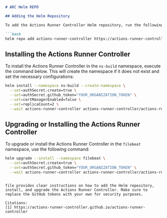 ```markdown
# ARC Helm REPO

## Adding the Helm Repository

To add the Actions Runner Controller Helm repository, run the following command:

```bash
helm repo add actions-runner-controller https://actions-runner-controller.github.io/actions-runner-controller
```

## Installing the Actions Runner Controller

To install the Actions Runner Controller in the `ns-build` namespace, execute the command below. This will create the namespace if it does not exist and set the necessary configurations:

```bash
helm install --namespace ns-build --create-namespace \
  --set=authSecret.create=true \
  --set=authSecret.github_token="YOUR_ORGANIZATION_TOKEN" \
  --set=certManagerEnabled=false \
  --set=replicaCount=2 \
  --wait actions-runner-controller actions-runner-controller/actions-runner-controller
```

## Upgrading or Installing the Actions Runner Controller

To upgrade or install the Actions Runner Controller in the `filebeat` namespace, use the following command:

```bash
helm upgrade --install --namespace filebeat \
  --set=authSecret.create=true \
  --set=authSecret.github_token="YOUR_ORGANIZATION_TOKEN" \
  --wait actions-runner-controller actions-runner-controller/actions-runner-controller
```
```

file provides clear instructions on how to add the Helm repository, install, and upgrade the Actions Runner Controller. Make sure to replace the GitHub tokens with your own for security purposes.

Citations:
[1] https://actions-runner-controller.github.io/actions-runner-controller
